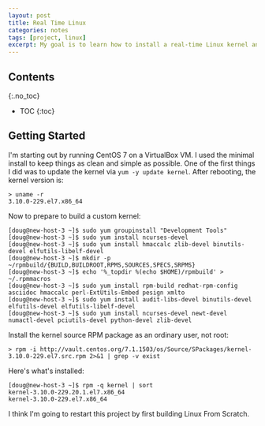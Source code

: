 ```yaml
---
layout: post
title: Real Time Linux
categories: notes
tags: [project, linux]
excerpt: My goal is to learn how to install a real-time Linux kernel and use it to build and run real-time applications.
---
```


## Contents
{:.no_toc}

- TOC
{:toc}

## Getting Started
I'm starting out by running CentOS 7 on a VirtualBox VM. I used the minimal install to keep things as clean and simple as possible. One of the first things I did was to update the kernel via ```yum -y update kernel```. After rebooting, the kernel version is:

    > uname -r
    3.10.0-229.el7.x86_64

Now to prepare to build a custom kernel:

    [doug@new-host-3 ~]$ sudo yum groupinstall "Development Tools"
    [doug@new-host-3 ~]$ sudo yum install ncurses-devel
    [doug@new-host-3 ~]$ sudo yum install hmaccalc zlib-devel binutils-devel elfutils-libelf-devel
    [doug@new-host-3 ~]$ mkdir -p ~/rpmbuild/{BUILD,BUILDROOT,RPMS,SOURCES,SPECS,SRPMS}
    [doug@new-host-3 ~]$ echo '%_topdir %(echo $HOME)/rpmbuild' > ~/.rpmmacros
    [doug@new-host-3 ~]$ sudo yum install rpm-build redhat-rpm-config asciidoc hmaccalc perl-ExtUtils-Embed pesign xmlto
    [doug@new-host-3 ~]$ sudo yum install audit-libs-devel binutils-devel elfutils-devel elfutils-libelf-devel
    [doug@new-host-3 ~]$ sudo yum install ncurses-devel newt-devel numactl-devel pciutils-devel python-devel zlib-devel

Install the kernel source RPM package as an ordinary user, not root:

    > rpm -i http://vault.centos.org/7.1.1503/os/Source/SPackages/kernel-3.10.0-229.el7.src.rpm 2>&1 | grep -v exist

Here's what's installed:

    [doug@new-host-3 ~]$ rpm -q kernel | sort
    kernel-3.10.0-229.20.1.el7.x86_64
    kernel-3.10.0-229.el7.x86_64

I think I'm going to restart this project by first building Linux From Scratch.
